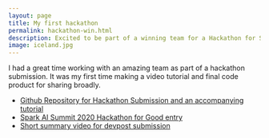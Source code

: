 ```yaml
---
layout: page
title: My first hackathon
permalink: hackathon-win.html
description: Excited to be part of a winning team for a Hackathon for Social Good
image: iceland.jpg
---
```

I had a great time working with an amazing team as part of a hackathon submission. It was my first time making a video tutorial and final code product for sharing broadly.

* [Github Repository for Hackathon Submission and an accompanying tutorial](https://github.com/oceanspace/DatabricksHackathon)
* [Spark AI Summit 2020 Hackathon for Good entry](https://devpost.com/software/enabling-climate-resiliency-for-the-chesapeake-bay)
* [Short summary video for devpost submission](https://www.youtube.com/watch?v=Dvv7yui1vWg)

